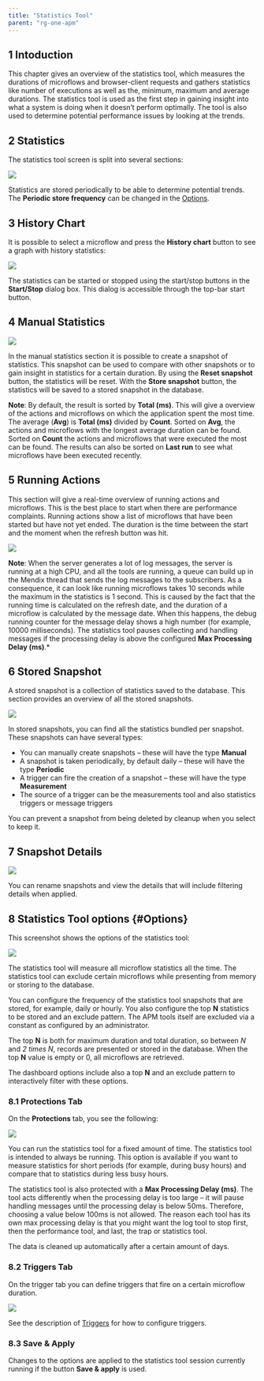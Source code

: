 ```yaml
---
title: "Statistics Tool"
parent: "rg-one-apm"
---
```


## 1 Intoduction

This chapter gives an overview of the statistics tool, which measures the durations of microflows and browser-client requests and gathers statistics like number of executions as well as the, minimum, maximum and average durations. The statistics tool is used as the first step in gaining insight into what a system is doing when it doesn’t perform  optimally. The tool is also used to determine potential performance issues by looking at the trends.

## 2 Statistics

The statistics tool screen is split into several sections:

 ![](attachments/rg-one-statistics-tool/Overview.png)

Statistics are stored periodically to be able to determine potential trends. The **Periodic store frequency** can be changed in the [Options](#Options).   

## 3 History Chart

It is possible to select a microflow and press the **History chart** button to see a graph with history statistics:  

![](attachments/rg-one-statistics-tool/Trend.png)

The statistics can be started or stopped using the start/stop buttons in the **Start/Stop** dialog box. This dialog is accessible through the top-bar start button.

## 4 Manual Statistics

![](attachments/rg-one-statistics-tool/Manual_statistics.png)  

In the manual statistics section it is possible to create a snapshot of statistics. This snapshot can be used to compare with other snapshots or to gain insight in statistics for a certain duration. By using the **Reset snapshot** button, the statistics will be reset. With the **Store snapshot** button, the statistics will be saved to a stored snapshot in the database.

**Note**: By default, the result is sorted by **Total (ms)**. This will give a overview of the actions and microflows on which the application spent the most time. The average (**Avg**) is **Total (ms)** divided by **Count**. Sorted on **Avg**, the actions and microflows with the longest average duration can be found. Sorted on **Count** the actions and microflows that were executed the most can be found. The results can also be sorted on **Last run** to see what microflows have been executed recently.

## 5 Running Actions

This section will give a real-time overview of running actions and microflows. This is the best place to start when there are performance complaints. Running actions show a list of microflows that have been started but have not yet ended. The duration is the time between the start and the moment when the refresh button was hit.

![](attachments/rg-one-statistics-tool/Now_Running.png)

**Note**: When the server generates a lot of log messages, the server is running at a high CPU, and all the tools are running, a queue can build up in the Mendix thread that sends the log messages to the subscribers. As a consequence, it can look like running microflows takes 10 seconds while the maximum in the statistics is 1 second. This is caused by the fact that the running time is calculated on the refresh date, and the duration of a microflow is calculated by the message date. When this happens, the debug running counter for the message delay shows a high number (for example, 10000 milliseconds). The statistics tool pauses collecting and handling messages if the processing delay is above the configured **Max Processing Delay (ms)**.*

## 6 Stored Snapshot

A stored snapshot is a collection of statistics saved to the database. This section provides an overview  of all the stored snapshots.

![](attachments/rg-one-statistics-tool/Snapshots.png)

In stored snapshots, you can find all the statistics bundled per snapshot. These snapshots can have several types: 

* You can manually create snapshots – these will have the type **Manual**
* A snapshot is taken periodically, by default daily – these will have the type **Periodic**
* A trigger can fire the creation of a snapshot – these will have the type **Measurement**
 * The source of a trigger can be the measurements tool and also statistics triggers or message triggers

You can prevent a snapshot from being deleted by cleanup when you select to keep it.

## 7 Snapshot Details

![](attachments/rg-one-statistics-tool/Snapshot_Details.png)

You can rename snapshots and view the details that will include filtering details when applied.

## 8 Statistics Tool options {#Options}

This screenshot shows the options of the statistics tool:

 ![](attachments/rg-one-statistics-tool/Options.png)

The statistics tool will measure all microflow statistics all the time. The statistics tool can exclude certain microflows while presenting from memory or storing to the database.

You can configure the frequency of the statistics tool snapshots that are stored, for example, daily or hourly. You also configure the top **N** statistics to be stored and an exclude pattern. The APM tools itself are excluded via a constant as configured by an administrator.

The top **N** is both for maximum duration and total duration, so between *N* and *2 times N*, records are presented or stored in the database. When the top **N** value is empty or 0, all microflows are retrieved.

The dashboard options include also a top **N** and an exclude pattern to interactively filter with these options.

### 8.1 Protections Tab

On the **Protections** tab, you see the following:

![](attachments/rg-one-statistics-tool/Protections.png)

You can run the statistics tool for a fixed amount of time. The statistics tool is intended to always be running. This option is available if you want to measure statistics for short periods (for example, during busy hours) and compare that to statistics during less busy hours.

The statistics tool is also protected with a **Max Processing Delay (ms)**. The tool acts differently when the processing delay is too large – it will pause handling messages until the processing delay is below 50ms. Therefore, choosing a value below 100ms is not allowed. The reason each tool has its own max processing delay is that you might want the log tool to stop first, then the performance tool, and last, the trap or statistics tool.

The data is cleaned up automatically after a certain amount of days.

### 8.2 Triggers Tab

On the trigger tab you can define triggers that fire on a certain microflow duration.

![](attachments/rg-one-statistics-tool/Triggers.png)

See the description of [Triggers](rg-one-triggers) for how to configure triggers.

### 8.3 Save & Apply

Changes to the options are applied to the statistics tool session currently running if the button **Save & apply** is used.
